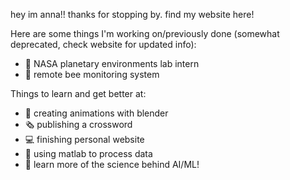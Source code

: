 
hey im anna!! thanks for stopping by. find my website here!


Here are some things I'm working on/previously done (somewhat deprecated, check website for updated info):

- 🚀 NASA planetary environments lab intern 
- 🐝 remote bee monitoring system 

Things to learn and get better at:

- 🍩 creating animations with blender 
- 🗞️ publishing a crossword 
- 💻 finishing personal website 
- 🔭 using matlab to process data 
- 🧠 learn more of the science behind AI/ML!
